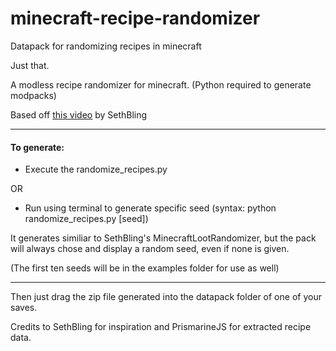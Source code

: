 # minecraft-recipe-randomizer
Datapack for randomizing recipes in minecraft

Just that.

A modless recipe randomizer for minecraft. (Python required to generate modpacks)

Based off [this video](https://www.youtube.com/watch?v=3JEXAZOrykQ) by SethBling

***

#### To generate:
  
 - Execute the randomize_recipes.py
  
  OR
  
 - Run using terminal to generate specific seed (syntax: python randomize_recipes.py [seed])

It generates similiar to SethBling's MinecraftLootRandomizer, but
the pack will always chose and display a random seed, even if none is given.

(The first ten seeds will be in the examples folder for use as well)

***

Then just drag the zip file generated into the datapack folder of one of your saves. 



Credits to SethBling for inspiration and PrismarineJS for extracted recipe data.
